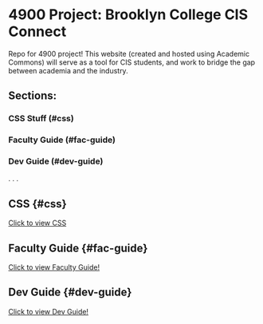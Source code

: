 
# 4900 Project: Brooklyn College CIS Connect

Repo for 4900 project! This website (created and hosted using Academic Commons) will serve as a tool for CIS students, and work to bridge the gap between academia and the industry.

## Sections:

### CSS Stuff (#css)

### Faculty Guide (#fac-guide)

### Dev Guide (#dev-guide)

.
.
.

## CSS {#css}

[Click to view CSS](wp-includes/style.css)

## Faculty Guide {#fac-guide}

[Click to view Faculty Guide!](faculty-guide.md)

## Dev Guide {#dev-guide}

[Click to view Dev Guide!](dev-guide.md)
